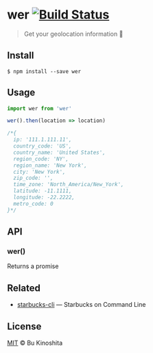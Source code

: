 # wer [![Build Status](https://travis-ci.org/bukinoshita/wer.svg?branch=master)](https://travis-ci.org/bukinoshita/wer)

> Get your geolocation information :round_pushpin:

## Install
```
$ npm install --save wer
```

## Usage
```js
import wer from 'wer'

wer().then(location => location)

/*{
  ip: '111.1.111.11',
  country_code: 'US',
  country_name: 'United States',
  region_code: 'NY',
  region_name: 'New York',
  city: 'New York',
  zip_code: '',
  time_zone: 'North_America/New_York',
  latitude: -11.1111,
  longitude: -22.2222,
  metro_code: 0
}*/

```

## API
### wer()

Returns a promise

## Related
- [starbucks-cli](https://github.com/bukinoshita/starbucks-cli) — Starbucks on Command Line

## License
[MIT](https://github.com/bukinoshita/wer/blob/master/LICENSE) &copy; Bu Kinoshita
